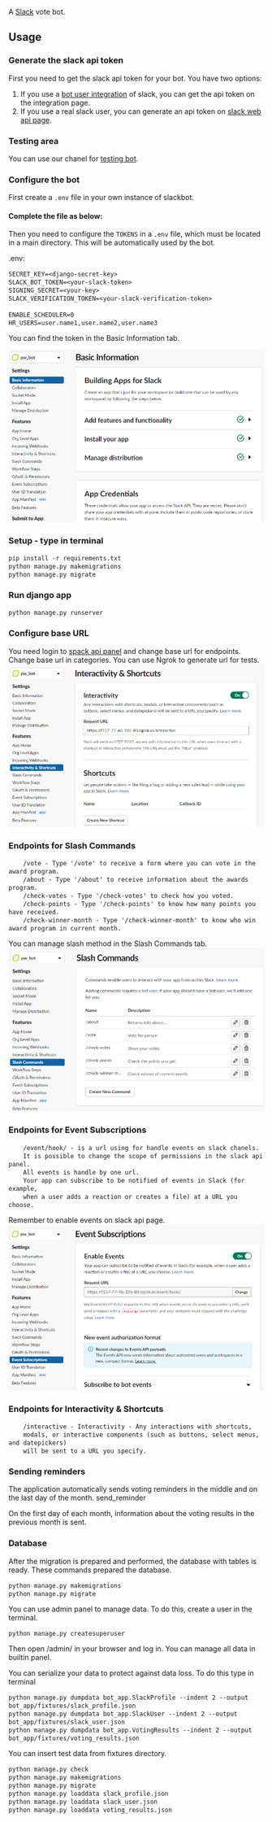 A [Slack](https://slack.com) vote bot.


## Usage

### Generate the slack api token

First you need to get the slack api token for your bot. You have two options:

1. If you use a [bot user integration](https://api.slack.com/bot-users) of slack, you can get the api token on the integration page.
2. If you use a real slack user, you can generate an api token on [slack web api page](https://api.slack.com/web).


### Testing area
You can use our chanel for [testing bot](https://join.slack.com/t/programwyrniebot/shared_invite/zt-1ac7mt2iu-1VCqoLW6sHnave~Jur8AeQ).


### Configure the bot
First create a `.env` file in your own instance of slackbot.

#### Complete the file as below:


Then you need to configure the `TOKENS` in a `.env` file, which must be located in a main directory. This will be automatically used by the bot.

.env:
```
SECRET_KEY=<django-secret-key>
SLACK_BOT_TOKEN=<your-slack-token>
SIGNING_SECRET=<your-key>
SLACK_VERIFICATION_TOKEN=<your-slack-verification-token>

ENABLE_SCHEDULER=0
HR_USERS=user.name1,user.name2,user.name3
```
You can find the token in the Basic Information tab.

![alt text](https://github.com/codilime/VoteBot/blob/main/slack%202.png)

### Setup - type in terminal

```commandline
pip install -r requirements.txt
python manage.py makemigrations
python manage.py migrate
```

### Run django app
```commandline
python manage.py runserver
```

### Configure base URL
You need login to [spack api panel](https://api.slack.com/apps) and change base url for endpoints. 
Change base url in categories. You can use Ngrok to generate url for tests. 
![alt text](https://github.com/codilime/VoteBot/blob/r_buczynski/slack%201.png)


### Endpoints for Slash Commands
```commandline
    /vote - Type '/vote' to receive a form where you can vote in the award program.
    /about - Type '/about' to receive information about the awards program.
    /check-votes - Type '/check-votes' to check how you voted. 
    /check-points - Type '/check-points' to know how many points you have received.
    /check-winner-month - Type '/check-winner-month' to know who win award program in current month.
```
You can manage slash method in the Slash Commands tab.
![alt text](https://github.com/codilime/VoteBot/blob/main/slack%203.png)


### Endpoints for Event Subscriptions
```commandline
    /event/hook/ - is a url using for handle events on slack chanels. 
    It is possible to change the scope of permissions in the slack api panel. 
    All events is handle by one url. 
    Your app can subscribe to be notified of events in Slack (for example, 
    when a user adds a reaction or creates a file) at a URL you choose.
```
Remember to enable events on slack api page.
![alt text](https://github.com/codilime/VoteBot/blob/main/slack%204.png)


### Endpoints for Interactivity & Shortcuts
```commandline
    /interactive - Interactivity - Any interactions with shortcuts, 
    modals, or interactive components (such as buttons, select menus, and datepickers) 
    will be sent to a URL you specify.
```


### Sending reminders
The application automatically sends voting reminders in the middle and on the last day of the month.
send_reminder

On the first day of each month, information about the voting results in the previous month is sent.


### Database
After the migration is prepared and performed, the database with tables is ready.
These commands prepared the database.
```commandline
python manage.py makemigrations
python manage.py migrate
```

You can use admin panel to manage data.
To do this, create a user in the terminal.
```commandline
python manage.py createsuperuser
```
Then open /admin/ in your browser and log in.
You can manage all data in builtin panel. 

You can serialize your data to protect against data loss. 
To do this type in terminal
```commandline
python manage.py dumpdata bot_app.SlackProfile --indent 2 --output bot_app/fixtures/slack_profile.json
python manage.py dumpdata bot_app.SlackUser --indent 2 --output bot_app/fixtures/slack_user.json
python manage.py dumpdata bot_app.VotingResults --indent 2 --output bot_app/fixtures/voting_results.json
```

You can insert test data from fixtures directory. 
```commandline
python manage.py check
python manage.py makemigrations
python manage.py migrate
python manage.py loaddata slack_profile.json
python manage.py loaddata slack_user.json
python manage.py loaddata voting_results.json
```

